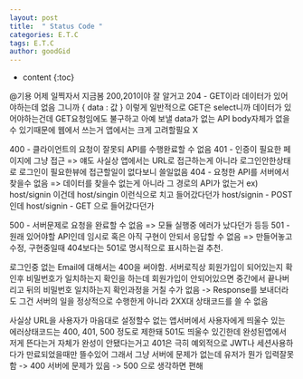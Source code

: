 ```yaml
---
layout: post
title:  " Status Code "
categories: E.T.C
tags: E.T.C
author: goodGid
---
```

* content
{:toc}


@기용 어제 일찍자서 지금봄
200,201이야 잘 알거고 
204 - GET이라 데이터가 있어야하는데 없음 그니까 
{
    data : 값
} 
이렇게 일반적으로 GET은 select니까 데이터가 있어야하는건데 GET요청임에도 불구하고 아예 보낼 data가 없는 API 
body자체가 없을수 있기때문에 웹에서 쓰는거 앱에서는 크게 고려할필요 X

400 - 클라이언트의 요청이 잘못되 API를 수행완료할 수 없음
401 - 인증이 필요한 페이지에 그냥 접근
=> 얘도 사실상 앱에서는 URL로 접근하는게 아니라 로그인안한상태로 로그인이 필요한뷰에 접근할일이 없다보니 쓸일없음
404 - 요청한 API를 서버에서 찾을수 없음
=> 데이터를 찾을수 없는게 아니라 그 경로의 API가 없는거 ex) host/signin 이건데 host/singin 이런식으로 치고 들어갔다던가 
host/signin - POST 인데 host/signin - GET 으로 들어갔다던가 

500 - 서버문제로 요청을 완료할 수 없음
=> 모듈 실행중 에러가 났다던가 등등
501 - 원래 있어야할 API인데 임시로 혹은 아직 구현이 안되서 응답할 수 없음
=> 만들어놓고 수정, 구현중일때 404보다는 501로 명시적으로 표시하는걸 추천.

로그인중 없는 Email에 대해서는 400을 써야함. 서버로직상 회원가입이 되어있는지 확인후 비밀번호가 일치하는지 확인을 하는데 회원가입이 안되어있으면 중간에서 끝나버리고 뒤의 비밀번호 일치하는지 확인과정을 거칠 수가 없음 -> Response를 보내더라도 그건 서버의 일을 정상적으로 수행한게 아니라 2XX대 상태코드를 쓸 수 없음

사실상 URL을 사용자가 마음대로 설정할수 없는 앱서버에서 사용자에게 띄울수 있는 에러상태코드는 400, 401, 500 정도로 제한돼 501도 띄울수 있긴한데 완성된앱에서 저게 뜬다는거 자체가 완성이 안됐다는거고 401은 극히 예외적으로 JWT나 세션사용하다가 만료되었을때만 뜰수있어
그래서 그냥 서버에 문제가 없는데 유저가 뭔가 입력잘못함 -> 400
서버에 문제가 있음 -> 500 으로 생각하면 편해